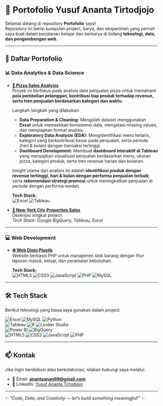 # 🌟 Portofolio Yusuf Ananta Tirtodjojo  

Selamat datang di repository **Portofolio** saya!  
Repository ini berisi kumpulan project, karya, dan eksperimen yang pernah saya buat dalam perjalanan belajar dan berkarya di bidang **teknologi, data, dan pengembangan web**.  

---

## 🚀 Daftar Portofolio  

### 📊 Data Analytics & Data Science
- **[📂 Pizza Sales Analysis](https://drive.google.com/drive/folders/1okIZYHq9AMXodHtb1GQhTRXVkNU_FAIi?usp=sharing)**  
  Proyek ini berfokus pada analisis data penjualan pizza untuk memahami **pola pembelian pelanggan, kontribusi tiap produk terhadap revenue, serta tren penjualan berdasarkan kategori dan waktu**.  
   
  Langkah-langkah yang dilakukan:  
  - **Data Preparation & Cleaning:** Mengolah dataset menggunakan **Excel** untuk memastikan konsistensi data, mengatasi missing values, dan menyiapkan format analisis.  
  - **Exploratory Data Analysis (EDA):** Mengidentifikasi menu terlaris, kategori yang berkontribusi besar pada penjualan, serta periode (hari & bulan) dengan transaksi tertinggi.  
  - **Dashboard Development:** Membuat **dashboard interaktif di Tableau** yang menyajikan visualisasi penjualan berdasarkan menu, ukuran pizza, kategori produk, serta tren revenue harian dan bulanan.  

  Insight utama dari analisis ini adalah **identifikasi produk dengan revenue tertinggi**, **hari & bulan dengan performa penjualan terbaik**, serta **rekomendasi strategi promosi** untuk meningkatkan penjualan di periode dengan performa rendah.  
   
    **Tech Stack:**  
![Excel](https://img.shields.io/badge/Microsoft_Excel-217346?style=for-the-badge&logo=microsoft-excel&logoColor=white)
![Tableau](https://img.shields.io/badge/Tableau-E97627?style=for-the-badge&logo=tableau&logoColor=white)

- **[📂 New York City Properties Sales](https://drive.google.com/drive/folders/1DSRZQWuFlyLMpOipuM9_L6EJxnbseYqo?usp=sharing)**  
  Deskripsi singkat project.  
  _Tech Stack: Google BigQuery, Tableau, Excel_  

---

### 💻 Web Development
- **[🌐 Web Djojo Plastik](#)**  
  Website berbasis PHP untuk manajemen stok barang dengan fitur laporan masuk, keluar, dan peramalan kebutuhan.
  
  **Tech Stack:**  
![HTML5](https://img.shields.io/badge/HTML5-E34F26?style=for-the-badge&logo=html5&logoColor=white)
![CSS3](https://img.shields.io/badge/CSS3-1572B6?style=for-the-badge&logo=css3&logoColor=white)
![JavaScript](https://img.shields.io/badge/JavaScript-F7DF1E?style=for-the-badge&logo=javascript&logoColor=black)
![PHP](https://img.shields.io/badge/PHP-777BB4?style=for-the-badge&logo=php&logoColor=white)
![MySQL](https://img.shields.io/badge/MySQL-4479A1?style=for-the-badge&logo=mysql&logoColor=white)

---

## 🛠️ Tech Stack
Berikut teknologi yang biasa saya gunakan dalam project:  

![Excel](https://img.shields.io/badge/Microsoft_Excel-217346?style=for-the-badge&logo=microsoft-excel&logoColor=white)
![MySQL](https://img.shields.io/badge/MySQL-4479A1?style=for-the-badge&logo=mysql&logoColor=white)
![Python](https://img.shields.io/badge/Python-3776AB?style=for-the-badge&logo=python&logoColor=white)  
![Tableau](https://img.shields.io/badge/Tableau-E97627?style=for-the-badge&logo=tableau&logoColor=white)
![R](https://img.shields.io/badge/R-276DC3?style=for-the-badge&logo=r&logoColor=white)
![Looker Studio](https://img.shields.io/badge/Looker_Studio-4285F4?style=for-the-badge&logo=looker&logoColor=white)  
![Power BI](https://img.shields.io/badge/Power_BI-F2C811?style=for-the-badge&logo=powerbi&logoColor=black)
![BigQuery](https://img.shields.io/badge/BigQuery-669DF6?style=for-the-badge&logo=google-bigquery&logoColor=white)  
![HTML5](https://img.shields.io/badge/HTML5-E34F26?style=for-the-badge&logo=html5&logoColor=white)
![CSS3](https://img.shields.io/badge/CSS3-1572B6?style=for-the-badge&logo=css3&logoColor=white)
![JavaScript](https://img.shields.io/badge/JavaScript-F7DF1E?style=for-the-badge&logo=javascript&logoColor=black)
![PHP](https://img.shields.io/badge/PHP-777BB4?style=for-the-badge&logo=php&logoColor=white)

---

## 📫 Kontak
Jika ingin berdiskusi atau berkolaborasi, silakan hubungi saya melalui:  

- 📧 Email: **anantaanan69@gmail.com**  
- 💼 LinkedIn: [Yusuf Ananta Tirtodjojo](https://www.linkedin.com/in/yusuf-ananta-tirtodjojo/)  

---

✨ _“Code, Data, and Creativity — let’s build something meaningful!”_ ✨
